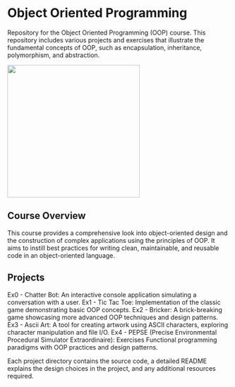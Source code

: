 # Object Oriented Programming
Repository for the Object Oriented Programming (OOP) course. This repository includes various projects and exercises that illustrate the fundamental concepts of OOP, such as encapsulation, inheritance, polymorphism, and abstraction.

<img src="https://miro.medium.com/v2/resize:fit:1400/0*GQCVlaNMkJQXWF8C.png" height="300" />


## Course Overview
This course provides a comprehensive look into object-oriented design and the construction of complex applications using the principles of OOP. It aims to instill best practices for writing clean, maintainable, and reusable code in an object-oriented language.

## Projects
Ex0 - Chatter Bot: An interactive console application simulating a conversation with a user.
Ex1 - Tic Tac Toe: Implementation of the classic game demonstrating basic OOP concepts.
Ex2 - Bricker: A brick-breaking game showcasing more advanced OOP techniques and design patterns.
Ex3 - Ascii Art: A tool for creating artwork using ASCII characters, exploring character manipulation and file I/O.
Ex4 - PEPSE (Precise Environmental Procedural Simulator Extraordinaire): Exercises Functional programming paradigms with OOP practices and design patterns.

Each project directory contains the source code, a detailed README explains the design choices in the project, and any additional resources required.
